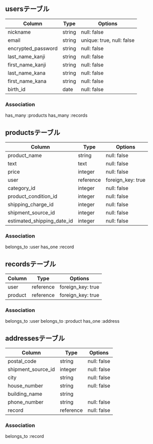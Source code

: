 ## usersテーブル

|Column              |Type    |Options                  |
|--------------------|------  |------------             |
|nickname            |string  |null: false              |
|email               |string  |unique: true, null: false|
|encrypted_password  |string  |null: false              |
|last_name_kanji     |string  |null: false              |
|first_name_kanji    |string  |null: false              |
|last_name_kana      |string  |null: false              |
|first_name_kana     |string  |null: false              |
|birth_id            |date    |null: false              |





### Association
has_many :products
has_many :records






## productsテーブル

|Column                    |Type      |Options           |
|------------              |----------|------------------|
|product_name              |string    |null: false       |
|text                      |text      |null: false       |
|price                     |integer   |null: false       |
|user                      |reference |foreign_key: true |
|category_id               |integer   |null: false       |
|product_condition_id      |integer   |null: false       |
|shipping_charge_id        |integer   |null: false       |
|shipment_source_id        |integer   |null: false       |
|estimated_shipping_date_id|integer   |null: false       |



### Association
belongs_to :user
has_one :record

## recordsテーブル

|Column      |Type      |Options           |
|------------|----------|------------------|
|user        |reference |foreign_key: true |
|product     |reference |foreign_key: true |


### Association
belongs_to :user
belongs_to :product
has_one :address

## addressesテーブル

|Column                    |Type      |Options     |
|--------------            |----------|------------|
|postal_code               |string    |null: false |
|shipment_source_id        |integer   |null: false |
|city                      |string    |null: false |
|house_number              |string    |null: false |
|building_name             |string    |            |
|phone_number              |string    |null: false |
|record                    |reference |null: false |


### Association
belongs_to :record